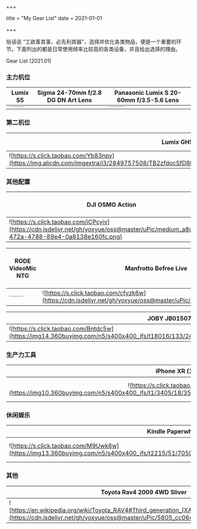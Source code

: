 +++

title =  "My Gear List"
date = 2021-01-01

+++



俗话说 “工欲善其事，必先利其器”，选择并优化各类物品，便是一个重要的环节。下面列出的都是日常使用频率比较高的各类设备，并且给出选择的理由。

Gear List (2021.01)

### 主力机位

| Lumix S5                                                     | Sigma 24-70mm f/2.8 DG DN Art Lens                           | Panasonic Lumix S 20-60mm f/3.5-5.6 Lens                     |
| ------------------------------------------------------------ | ------------------------------------------------------------ | ------------------------------------------------------------ |
| <img src="https://cdn.jsdelivr.net/gh/yoxyue/oss@master/uPic/panasonic_lumix_dc_s5_mirrorless_digital_1599055536000_1581612.jpg" alt="https://s.click.taobao.com/8HUQB1w" style="zoom:13%;" /> | <img src="https://cdn.jsdelivr.net/gh/yoxyue/oss@master/uPic/sigma_24_70mm_f_2_8_dg_dn_1516476.jpg" style="zoom:15%;" /> | <img src="https://cdn.jsdelivr.net/gh/yoxyue/oss@master/uPic/1590569118_1563858.jpg" alt="https://s.click.taobao.com/WU8OB1w" style="zoom: 15%;" /> |



### 第二机位

| Lumix GH5                                                    | Lumix Leica 8-18mm/F2.8-4                                    | Lumix Leica 12-60mm/F2.8-4                                   |
| ------------------------------------------------------------ | ------------------------------------------------------------ | ------------------------------------------------------------ |
| ![https://s.click.taobao.com/Yb83npv](https://img.alicdn.com/imgextra/i3/2849757508/TB2zfdocSfD8KJjSszhXXbIJFXa_!!2849757508.jpg_400x400q90.jpg) | <img src="https://cdn.jsdelivr.net/gh/yoxyue/oss@master/uPic/1492552240_1328548.jpg" alt="https://s.click.taobao.com/4pe4l6w" style="zoom:50%;" /> | <img src="https://cdn.jsdelivr.net/gh/yoxyue/oss@master/uPic/1483537099_1304867.jpg" alt="https://s.click.taobao.com/Pz4Zyiv" style="zoom:50%;" /> |

### 其他配置

| DJI OSMO Action                                              | DJI Mavic Air 2                                              | DJI SRC2 Gimbal                                              |
| ------------------------------------------------------------ | ------------------------------------------------------------ | ------------------------------------------------------------ |
| ![https://s.click.taobao.com/iCPcyiv](https://cdn.jsdelivr.net/gh/yoxyue/oss@master/uPic/medium_a8cc3e1e-472a-4788-89e4-0a8138e160fc.png) | <img src="https://cdn.jsdelivr.net/gh/yoxyue/oss@master/uPic/dji_cp_ma_00000167_03_mavic_air_2_fly_1588089057000_1558185.jpg" alt="https://s.click.taobao.com/pwexk6w" style="zoom:15%;" /> | <img src="https://cdn.jsdelivr.net/gh/yoxyue/oss@master/uPic/rsc_dd5b00e2351a40a79f1a1f24512495f0.jpg" alt="https://s.click.taobao.com/w13xk6w" style="zoom:70%;" /> |



| RODE VideoMic NTG                                            | Manfrotto Befree Live                                        | PGYTECH OneMo Camera Backpack 25L                            |
| ------------------------------------------------------------ | ------------------------------------------------------------ | ------------------------------------------------------------ |
| <img src="https://cdn.jsdelivr.net/gh/yoxyue/oss@master/uPic/rode_vmntg_videomic_ntg_camera_mount_shotgun_1521595.jpg" alt="https://s.click.taobao.com/E8Cxk6w" style="zoom:13%;" /> | ![https://s.click.taobao.com/cfvzk6w](https://cdn.jsdelivr.net/gh/yoxyue/oss@master/uPic/1471433770_1273964.jpg) | <img src="https://cdn.jsdelivr.net/gh/yoxyue/oss@master/uPic/61u3HJnpflL._AC_SL1500_.jpg" alt="https://s.click.taobao.com/ARl3npv" style="zoom:25%;" /> |

| JOBY JB01507 （3kg）                                         | Peak Design Cuff                                             | SanDisk Extreme Pro 256G                                     |
| ------------------------------------------------------------ | ------------------------------------------------------------ | ------------------------------------------------------------ |
| ![https://s.click.taobao.com/Bntdc5w](https://img14.360buyimg.com/n5/s400x400_jfs/t18016/133/2476364323/121883/f548448b/5afb9909Nf5ed157d.jpg) | ![https://s.click.taobao.com/0SaiK6w](https://gd4.alicdn.com/imgextra/i4/2952263468/TB2DRmzXznlJKJjSspmXXcOQFXa_!!2952263468.jpg_400x400.jpg) | ![https://s.click.taobao.com/ppmfK6w](https://img10.360buyimg.com/n5/s400x400_jfs/t1/18100/4/6241/232895/5c49698eE4013eee3/49f51ff30758ea10.jpg) |



### 生产力工具
|                       iPhone XR (128G)                       |                 Macbook Pro （15-inch, 2017)                 |                          iPad Air 4                          |
| :----------------------------------------------------------: | :----------------------------------------------------------: | :----------------------------------------------------------: |
| ![https://s.click.taobao.com/cEzwk6w](https://img10.360buyimg.com/n5/s400x400_jfs/t1/3405/18/3537/69901/5b997c0aE5dc8ed9f/a2c208410ae84d1f.jpg) | ![https://detail.tmall.com/item.htm?id=595124878820&skuId=4126553413744](https://img14.360buyimg.com/n5/s400x400_jfs/t23386/9/1066712099/277967/615ccafb/5b4f0e3aN262237fc.jpg ) | <img src="https://cdn.jsdelivr.net/gh/yoxyue/oss@master/uPic/4_zu_3_Teaser_Apple_iPad_Air_2020.jpg" alt="https://detail.tmall.com/item.htm?id=560747043059&skuId=4322380434673" style="zoom:33%;" /> |



### 休闲娱乐

| Kindle Paperwhite 3                                          | Bose SoundLink Mini II                                       | Apple AirPods 无线充电版                                     |
| ------------------------------------------------------------ | ------------------------------------------------------------ | ------------------------------------------------------------ |
| ![https://s.click.taobao.com/M9Uwk6w](https://img13.360buyimg.com/n5/s400x400_jfs/t2215/51/705087162/87887/172877c9/5625ecc2Nb39787e8.jpg) | ![https://s.click.taobao.com/VR0wk6w](https://img14.360buyimg.com/n5/s400x400_jfs/t3205/62/1491113779/109709/199040aa/57ce3e23Nd1f699e5.jpg ) | ![https://s.click.taobao.com/zIbvk6w](https://img13.360buyimg.com/n5/s400x400_jfs/t1/25838/34/11949/63568/5c935252E474ec0fc/e18e4be5fa437998.jpg) |



### 其他

| Toyota Rav4 2009 4WD Sliver                                  | THERMOS JNL-501                                              | Lenovo LX0801 拓展坞                                         |
| ------------------------------------------------------------ | ------------------------------------------------------------ | ------------------------------------------------------------ |
| ![https://en.wikipedia.org/wiki/Toyota_RAV4#Third_generation_(XA30;_2005%E2%80%932016)](https://cdn.jsdelivr.net/gh/yoxyue/oss@master/uPic/5805_cc0640_032_1F7-8951195.jpg) | ![https://s.click.taobao.com/KKWuk6w](https://img11.360buyimg.com/n5/s400x400_jfs/t20620/145/563088803/81279/87a3e2b1/5b1132a4N945a66a0.jpg) | ![https://detail.tmall.com/item.htm?id=575413107444&skuId=4262284910316](https://img.alicdn.com/imgextra/i4/2941505340/O1CN011pJlSAnsdtZEo3p_!!2941505340.jpg_400x400.jpg) |



###  


###  



### 


### 


### 




